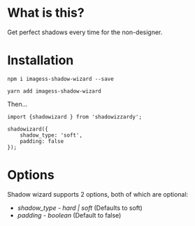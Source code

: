 # What is this?

Get perfect shadows every time for the non-designer.

# Installation

`npm i imagess-shadow-wizard --save`

`yarn add imagess-shadow-wizard`

Then...

```
import {shadowizard } from 'shadowizzardy';

shadowizard({
    shadow_type: 'soft',
    padding: false
});
```

# Options

Shadow wizard supports 2 options, both of which are optional:

* *shadow_type* - _hard | soft_ (Defaults to soft)
* *padding* - _boolean_ (Default to false)
